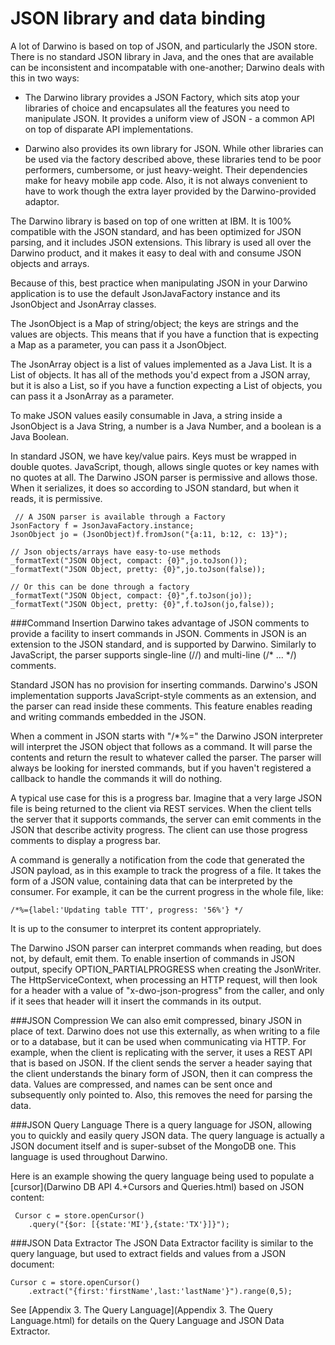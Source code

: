 # JSON library and data binding
A lot of Darwino is based on top of JSON, and particularly the JSON store. There is no standard JSON library in Java, and the ones that are available can be inconsistent and incompatable with one-another; Darwino deals with this in two ways:

- The Darwino library provides a JSON Factory, which sits atop your libraries of choice and encapsulates all the features you need to manipulate JSON.  It provides a uniform view of JSON - a common API on top of disparate API implementations.

- Darwino also provides its own library for JSON. While other libraries can be used via the factory described above, these libraries tend to be poor performers, cumbersome, or just heavy-weight. Their dependencies make for heavy mobile app code. Also, it is not always convenient to have to work though the extra layer provided by the Darwino-provided adaptor.

The Darwino library is based on top of one written at IBM. It is 100% compatible with the JSON standard, and has been optimized for JSON parsing, and it includes JSON extensions. This library is used all over the Darwino product, and it makes it easy to deal with and consume JSON objects and arrays.
  
Because of this, best practice when manipulating JSON in your Darwino application is to use the default JsonJavaFactory instance and its JsonObject and JsonArray classes.

The JsonObject is a Map of string/object; the keys are strings and the values are objects. This means that if you have a function that is expecting a Map as a parameter, you can pass it a JsonObject.

The JsonArray object is a list of values implemented as a Java List. It is a List of objects. It has all of the methods you'd expect from a JSON array, but it is also a List, so if you have a function expecting a List of objects, you can pass it a JsonArray as a parameter.

To make JSON values easily consumable in Java, a string inside a JsonObject is a Java String, a number is a Java Number, and a boolean is a Java Boolean.

In standard JSON, we have key/value pairs. Keys must be wrapped in double quotes. JavaScript, though, allows single quotes or key names with no quotes at all. The Darwino JSON parser is permissive and allows those. When it serializes, it does so according to JSON standard, but when it reads, it is permissive.
```
 // A JSON parser is available through a Factory
JsonFactory f = JsonJavaFactory.instance;
JsonObject jo = (JsonObject)f.fromJson("{a:11, b:12, c: 13}");

// Json objects/arrays have easy-to-use methods
_formatText("JSON Object, compact: {0}",jo.toJson());
_formatText("JSON Object, pretty: {0}",jo.toJson(false));

// Or this can be done through a factory
_formatText("JSON Object, compact: {0}",f.toJson(jo));
_formatText("JSON Object, pretty: {0}",f.toJson(jo,false));

```
 
###Command Insertion
Darwino takes advantage of JSON comments to provide a facility to insert commands in JSON. Comments in JSON is  an extension to the JSON standard, and is supported by Darwino. Similarly to JavaScript, the parser supports single-line (//) and multi-line (/* ... */) comments.

Standard JSON has no provision for inserting commands. Darwino's JSON implementation supports JavaScript-style comments as an extension, and the parser can read inside these comments. This feature enables reading and writing commands embedded in the JSON.

When a comment in JSON starts with "/*%=" the Darwino JSON interpreter will interpret the JSON object that follows as a command. It will parse the contents and return the result to whatever called the parser. The parser will always be looking for inersted commands, but if you haven't registered a callback to handle the commands it will do nothing.

A typical use case for this is a progress bar. Imagine that a very large JSON file is being returned to the client via REST services. When the client tells the server that it supports commands, the server can emit comments in the JSON that describe activity progress. The client can use those progress comments to display a progress bar.

A command is generally a notification from the code that generated the JSON payload, as in this example to track the progress of a file. It takes the form of a JSON value, containing data that can be interpreted by the consumer. For example, it can be the current progress in the whole file, like:
```
/*%={label:'Updating table TTT', progress: '56%'} */
```

It is up to the consumer to interpret its content appropriately.

The Darwino JSON parser can interpret commands when reading, but does not, by default, emit them. To enable insertion of commands in JSON output, specify OPTION_PARTIALPROGRESS when creating the JsonWriter. The HttpServiceContext, when processing an HTTP request, will then look for a header with a value of "x-dwo-json-progress" from the caller, and only if it sees that header will it insert the commands in its output.
 
###JSON Compression
We can also emit compressed, binary JSON in place of text. Darwino does not use this externally, as when writing to a file or to a database, but it can be used when communicating via HTTP. For example, when the client is replicating with the server, it uses a REST API that is based on JSON. If the client sends the server a header saying that the client understands the binary form of JSON, then it can compress the data. Values are compressed, and names can be sent once and subsequently only pointed to. Also, this removes the need for parsing the data.
 
 ###JSON Query Language
 There is a query language for JSON, allowing you to quickly and easily query JSON data. The query language is actually a JSON document itself and is super-subset of the MongoDB one. This language is used throughout Darwino.
 
 Here is an example showing the query language being used to populate a [cursor](Darwino DB API 4.+Cursors and Queries.html) based on JSON content:
```
 Cursor c = store.openCursor()
	.query("{$or: [{state:'MI'},{state:'TX'}]}");
```
 

###JSON Data Extractor
The JSON Data Extractor facility is similar to the query language, but used to extract fields and values from a JSON document:
```
Cursor c = store.openCursor()
	.extract("{first:'firstName',last:'lastName'}").range(0,5);

```
 See [Appendix 3. The Query Language](Appendix 3. The Query Language.html) for details on the Query Language and JSON Data Extractor.

